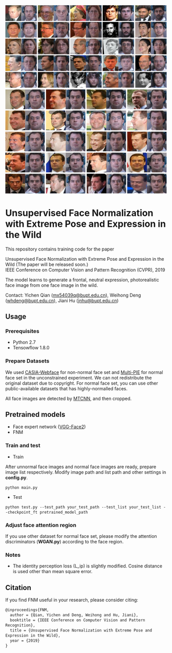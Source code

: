 <div align="center"> <img src='images/fig1.jpg' width="600px"> </div>
<div align="center"> <img src='images/fig2.jpg' width="600px"> </div>

# Unsupervised Face Normalization with Extreme Pose and Expression in the Wild

This repository contains training code for the paper

Unsupervised Face Normalization with Extreme Pose and Expression in the Wild
(The paper will be released soon.)  
IEEE Conference on Computer Vision and Pattern Recognition (CVPR), 2019

The model learns to generate a frontal, neutral expression, photorealistic face image from one face image in the wild.

Contact: Yichen Qian (mx54039q@bupt.edu.cn), Weihong Deng (whdeng@bupt.edu.cn), Jiani Hu (jnhu@bupt.edu.cn)

## Usage

### Prerequisites
- Python 2.7
- Tensowflow 1.8.0

### Prepare Datasets

We used [CASIA-Webface](http://www.cbsr.ia.ac.cn/english/CASIA-WebFace-Database.html)  for non-normal face set and [Multi-PIE](http://www.cs.cmu.edu/afs/cs/project/PIE/MultiPie/Multi-Pie/Home.html) for normal face set in the unconstrained experiment. We can not redistribute the original dataset due to copyright. For normal face set, you can use other public-available datasets that has highly-normalled faces.

All face images are detected by [MTCNN](https://github.com/kpzhang93/MTCNN_face_detection_alignment), and then cropped.

## Pretrained models

* Face expert network ([VGG-Face2](https://drive.google.com/open?id=1umCOnx42R6ivmvKBn-EExwyisBHGbvOl))
* FNM

### Train and test

- Train

After unnormal face images and normal face images are ready, prepare image list respectively.
Modify image path and list path and other settings in **config.py**.
```
python main.py
```
- Test
```
python test.py --test_path your_test_path --test_list your_test_list --checkpoint_ft pretrained_model_path
```

### Adjust face attention region

If you use other dataset for normal face set, please modify the attention discriminators (**WGAN.py**) according to the face region.

### Notes

- The identity perception loss (L_ip) is slightly modified. Cosine distance is used other than mean square error.

## Citation
If you find FNM useful in your research, please consider citing:
```
@inproceedings{FNM,
  author = {Qian, Yichen and Deng, Weihong and Hu, Jiani},
  booktitle = {IEEE Conference on Computer Vision and Pattern Recognition},
  title = {Unsupervised Face Normalization with Extreme Pose and Expression in the Wild},
  year = {2019}
}
```
